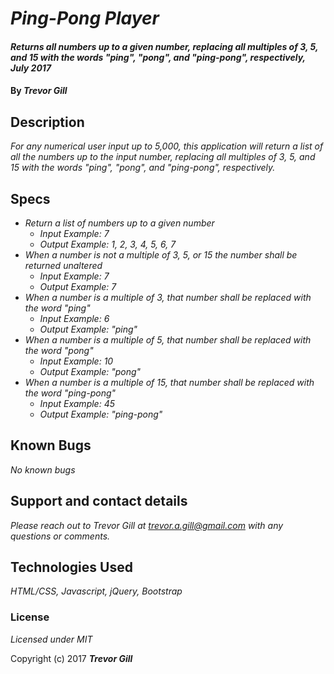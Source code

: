 # _Ping-Pong Player_

#### _Returns all numbers up to a given number, replacing all multiples of 3, 5, and 15 with the words "ping", "pong", and "ping-pong", respectively, July 2017_

#### By _**Trevor Gill**_

## Description

_For any numerical user input up to 5,000, this application will return a list of all the numbers up to the input number, replacing all multiples of 3, 5, and 15 with the words "ping", "pong", and "ping-pong", respectively._

## Specs ##

* _Return a list of numbers up to a given number_
  * _Input Example: 7_
  * _Output Example: 1, 2, 3, 4, 5, 6, 7_
* _When a number is not a multiple of 3, 5, or 15 the number shall be returned unaltered_
  * _Input Example: 7_
  * _Output Example: 7_
* _When a number is a multiple of 3, that number shall be replaced with the word "ping"_
  * _Input Example: 6_
  * _Output Example: "ping"_
* _When a number is a multiple of 5, that number shall be replaced with the word "pong"_
    * _Input Example: 10_
    * _Output Example: "pong"_
* _When a number is a multiple of 15, that number shall be replaced with the word "ping-pong"_
  * _Input Example: 45_
  * _Output Example: "ping-pong"_

## Known Bugs

_No known bugs_

## Support and contact details

_Please reach out to Trevor Gill at trevor.a.gill@gmail.com with any questions or comments._

## Technologies Used

_HTML/CSS, Javascript, jQuery, Bootstrap_

### License

*Licensed under MIT*

Copyright (c) 2017 **_Trevor Gill_**

